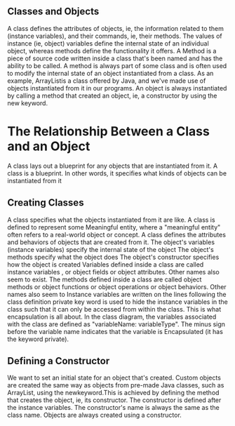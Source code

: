 ## Classes and Objects
A class defines the attributes of objects, ie, the information related to them (instance variables), and their commands, ie, their methods. The values of instance (ie, object) variables define the internal state of an individual object, whereas methods define the functionality it offers.
A Method is a piece of source code written inside a class that's been named and has the ability to be called. A method is always part of some class and is often used to modify the internal state of an object instantiated from a class.
As an example, ArrayListis a class offered by Java, and we've made use of objects instantiated from it in our programs. An object is always instantiated by calling a method that created an object, ie, a constructor by using the new keyword.

# The Relationship Between a Class and an Object
A class lays out a blueprint for any objects that are instantiated from it. A class is a blueprint. In other words, it specifies what kinds of objects can be instantiated from it

## Creating Classes
A class specifies what the objects instantiated from it are like.
A class is defined to represent some Meaningful entity, where a "meaningful entity" often refers to a real-world object or concept.
A class defines the attributes and behaviors of objects that are created from it.
The object's variables (instance variables) specify the internal state of the object
The object's methods specify what the object does
The object's constructor specifies how the object is created
Variables defined inside a class are called instance variables , or object fields or object attributes. Other names also seem to exist.
The methods defined inside a class are called object methods or object functions or object operations or object behaviors. Other names also seem to 
Instance variables are written on the lines following the class definition
private key word is used to hide the instance variables in the class such that it can only be accessed from within the class. This is what encapsulation is all about.
In the class diagram, the variables associated with the class are defined as "variableName: variableType". The minus sign before the variable name indicates that the variable is Encapsulated (it has the keyword private).

## Defining a Constructor
We want to set an initial state for an object that's created. Custom objects are created the same way as objects from pre-made Java classes, such as ArrayList, using the newkeyword.This is achieved by defining the method that creates the object, ie, its constructor. The constructor is defined after the instance variables. 
The constructor's name is always the same as the class name.
Objects are always created using a constructor.